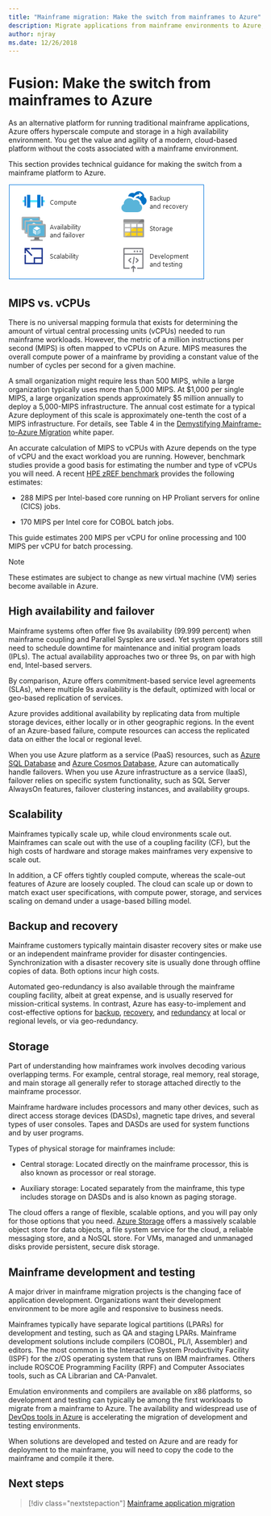 ```yaml
---
title: "Mainframe migration: Make the switch from mainframes to Azure"
description: Migrate applications from mainframe environments to Azure, a proven, highly available, and scalable infrastructure for systems that currently run on mainframes.
author: njray
ms.date: 12/26/2018
---
```


# Fusion: Make the switch from mainframes to Azure

As an alternative platform for running traditional mainframe applications, Azure offers hyperscale compute and storage in a high availability environment. You get the value and agility of a modern, cloud-based platform without the costs associated with a mainframe environment.

This section provides technical guidance for making the switch from a mainframe platform to Azure.

![Mainframe and Azure](../../_images/mainframe-migration/make-the-switch.png)

## MIPS vs. vCPUs

There is no universal mapping formula that exists for determining the amount of virtual central processing units (vCPUs) needed to run mainframe workloads. However, the metric of a million instructions per second (MIPS) is often mapped to vCPUs on Azure. MIPS measures the overall compute power of a mainframe by providing a constant value of the number of cycles per second for a given machine.

A small organization might require less than 500 MIPS, while a large organization typically uses more than 5,000 MIPS. At $1,000 per single MIPS, a large organization spends approximately $5 million annually to deploy a 5,000-MIPS infrastructure. The annual cost estimate for a typical Azure deployment of this scale is approximately one-tenth the cost of a MIPS infrastructure. For details, see Table 4 in the [Demystifying Mainframe-to-Azure
Migration](https://azure.microsoft.com/resources/demystifying-mainframe-to-azure-migration)
white paper.

An accurate calculation of MIPS to vCPUs with Azure depends on the type of vCPU and the exact workload you are running. However, benchmark studies provide a good basis for estimating the number and type of vCPUs you will need. A recent [HPE zREF
benchmark](https://h20195.www2.hpe.com/v2/getpdf.aspx/4aa4-2452enw.pdf) provides the following estimates:

- 288 MIPS per Intel-based core running on HP Proliant servers for online (CICS) jobs.

- 170 MIPS per Intel core for COBOL batch jobs.

This guide estimates 200 MIPS per vCPU for online processing and 100 MIPS per vCPU for batch processing.

> [!NOTE]
> These estimates are subject to change as new virtual machine (VM) series become available in Azure.

## High availability and failover

Mainframe systems often offer five 9s availability (99.999 percent) when mainframe coupling and Parallel Sysplex are used. Yet system operators still need to schedule downtime for maintenance and initial program loads (IPLs). The actual availability approaches two or three 9s, on par with high end, Intel-based servers.

By comparison, Azure offers commitment-based service level agreements (SLAs), where multiple 9s availability is the default, optimized with local or geo-based replication of services.

Azure provides additional availability by replicating data from multiple storage devices, either locally or in other geographic regions. In the event of an Azure-based failure, compute resources can access the replicated data on either the local or regional level.

When you use Azure platform as a service (PaaS) resources, such as [Azure SQL Database](https://docs.microsoft.com/azure/sql-database/sql-database-technical-overview) and [Azure Cosmos Database](https://docs.microsoft.com/azure/cosmos-db/introduction), Azure can automatically handle failovers. When you use Azure infrastructure as a service (IaaS), failover relies on specific system functionality, such as SQL Server AlwaysOn features, failover clustering instances, and availability groups.

## Scalability

Mainframes typically scale up, while cloud environments scale out. Mainframes can scale out with the use of a coupling facility (CF), but the high costs of hardware and storage makes mainframes very expensive to scale out.

In addition, a CF offers tightly coupled compute, whereas the scale-out features of Azure are loosely coupled. The cloud can scale up or down to match exact user specifications, with compute power, storage, and services scaling on demand under a usage-based billing model.

## Backup and recovery

Mainframe customers typically maintain disaster recovery sites or make use or an independent mainframe provider for disaster contingencies. Synchronization with a disaster recovery site is usually done through offline copies of data. Both options incur high costs.

Automated geo-redundancy is also available through the mainframe coupling facility, albeit at great expense, and is usually reserved for mission-critical systems. In contrast, Azure has easy-to-implement and cost-effective options for [backup](https://docs.microsoft.com/azure/backup/backup-introduction-to-azure-backup), [recovery](https://docs.microsoft.com/azure/site-recovery/site-recovery-overview), and [redundancy](https://docs.microsoft.com/azure/storage/common/storage-redundancy) at local or regional levels, or via geo-redundancy.

## Storage

Part of understanding how mainframes work involves decoding various overlapping terms. For example, central storage, real memory, real storage, and main storage all generally refer to storage attached directly to the mainframe processor.

Mainframe hardware includes processors and many other devices, such as direct access storage devices (DASDs), magnetic tape drives, and several types of user consoles. Tapes and DASDs are used for system functions and by user programs.

Types of physical storage for mainframes include:

- Central storage: Located directly on the mainframe processor, this is also known as processor or real storage.

- Auxiliary storage: Located separately from the mainframe, this type includes storage on DASDs and is also known as paging storage.

The cloud offers a range of flexible, scalable options, and you will pay only for those options that you need. [Azure Storage](https://docs.microsoft.com/azure/storage/common/storage-introduction) offers a massively scalable object store for data objects, a file system service for the cloud, a reliable messaging store, and a NoSQL store. For VMs, managed and unmanaged disks provide persistent, secure disk storage.

## Mainframe development and testing

A major driver in mainframe migration projects is the changing face of application development. Organizations want their development environment to be more agile and responsive to business needs.

Mainframes typically have separate logical partitions (LPARs) for development and testing, such as QA and staging LPARs. Mainframe development solutions include compilers (COBOL, PL/I, Assembler) and editors. The most common is the Interactive System Productivity Facility (ISPF) for the z/OS operating system that runs on IBM mainframes. Others include ROSCOE Programming Facility (RPF) and Computer Associates tools, such as CA Librarian and CA-Panvalet.

Emulation environments and compilers are available on x86 platforms, so development and testing can typically be among the first workloads to migrate from a mainframe to Azure. The availability and widespread use of [DevOps tools in Azure](https://azure.microsoft.com/solutions/devops/) is accelerating the migration of development and testing environments.

When solutions are developed and tested on Azure and are ready for deployment to the mainframe, you will need to copy the code to the mainframe and compile it there.

## Next steps

> [!div class="nextstepaction"]
> [Mainframe application migration](application-strategies.md)
